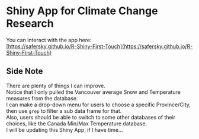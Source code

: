 # Shiny App for Climate Change Research
You can interact with the app here:  
[https://safersky.github.io/R-Shiny-First-Touch](https://safersky.github.io/R-Shiny-First-Touch)

## Side Note
There are plenty of things I can improve.  
Notice that I only pulled the Vancouver average Snow and Temperature measures from the database.  
I can make a drop-down menu for users to choose a specific Province/City, then use `grep` to filter a sub data frame for that.  
Also, users should be able to switch to some other databases of their choices, like the Canada Min/Max Temperature database.  
I will be updating this Shiny App, if I have time…  

